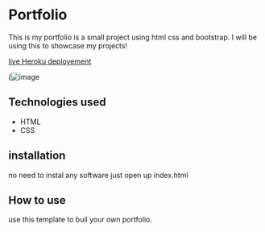 # Portfolio

This is my portfolio is a small project using html css and bootstrap. I will be using this to showcase my projects!

[live Heroku deployement](https://egwurube-portfolio.netlify.app/)

(![image](https://user-images.githubusercontent.com/76233519/113653255-1ac15400-965b-11eb-954d-3095180485d6.png)

## Technologies used
* HTML
* CSS

## installation
no need to instal any software just open up index.html

## How to use
use this template to buil your own portfolio.
